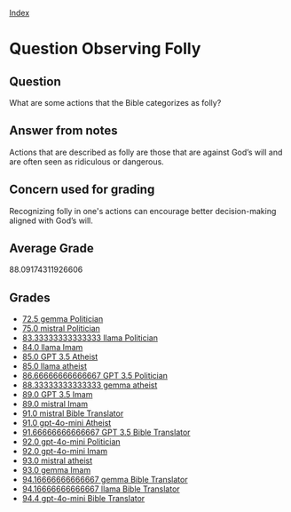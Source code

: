 
[Index](../../index.md)
# Question Observing Folly
## Question
What are some actions that the Bible categorizes as folly?

## Answer from notes
Actions that are described as folly are those that are against God’s will and are often seen as ridiculous or dangerous.

## Concern used for grading
Recognizing folly in one's actions can encourage better decision-making aligned with God’s will.

## Average Grade
88.09174311926606

## Grades
 * [72.5 gemma Politician](../answers/gemma_Politician/Observing_Folly.md)
 * [75.0 mistral Politician](../answers/mistral_Politician/Observing_Folly.md)
 * [83.33333333333333 llama Politician](../answers/llama_Politician/Observing_Folly.md)
 * [84.0 llama Imam](../answers/llama_Imam/Observing_Folly.md)
 * [85.0 GPT 3.5 Atheist](../answers/GPT_3.5_Atheist/Observing_Folly.md)
 * [85.0 llama atheist](../answers/llama_atheist/Observing_Folly.md)
 * [86.66666666666667 GPT 3.5 Politician](../answers/GPT_3.5_Politician/Observing_Folly.md)
 * [88.33333333333333 gemma atheist](../answers/gemma_atheist/Observing_Folly.md)
 * [89.0 GPT 3.5 Imam](../answers/GPT_3.5_Imam/Observing_Folly.md)
 * [89.0 mistral Imam](../answers/mistral_Imam/Observing_Folly.md)
 * [91.0 mistral Bible Translator](../answers/mistral_Bible_Translator/Observing_Folly.md)
 * [91.0 gpt-4o-mini Atheist](../answers/gpt-4o-mini_Atheist/Observing_Folly.md)
 * [91.66666666666667 GPT 3.5 Bible Translator](../answers/GPT_3.5_Bible_Translator/Observing_Folly.md)
 * [92.0 gpt-4o-mini Politician](../answers/gpt-4o-mini_Politician/Observing_Folly.md)
 * [92.0 gpt-4o-mini Imam](../answers/gpt-4o-mini_Imam/Observing_Folly.md)
 * [93.0 mistral atheist](../answers/mistral_atheist/Observing_Folly.md)
 * [93.0 gemma Imam](../answers/gemma_Imam/Observing_Folly.md)
 * [94.16666666666667 gemma Bible Translator](../answers/gemma_Bible_Translator/Observing_Folly.md)
 * [94.16666666666667 llama Bible Translator](../answers/llama_Bible_Translator/Observing_Folly.md)
 * [94.4 gpt-4o-mini Bible Translator](../answers/gpt-4o-mini_Bible_Translator/Observing_Folly.md)
